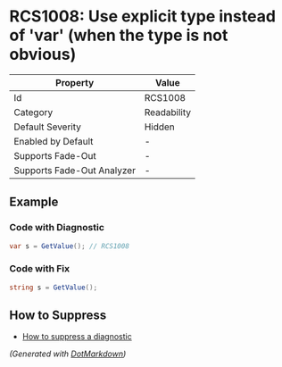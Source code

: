# RCS1008: Use explicit type instead of 'var' \(when the type is not obvious\)

| Property                    | Value       |
| --------------------------- | ----------- |
| Id                          | RCS1008     |
| Category                    | Readability |
| Default Severity            | Hidden      |
| Enabled by Default          | \-          |
| Supports Fade\-Out          | \-          |
| Supports Fade\-Out Analyzer | \-          |

## Example

### Code with Diagnostic

```csharp
var s = GetValue(); // RCS1008
```

### Code with Fix

```csharp
string s = GetValue();
```

## How to Suppress

* [How to suppress a diagnostic](../HowToConfigureAnalyzers.md#how-to-suppress-a-diagnostic)

*\(Generated with [DotMarkdown](http://github.com/JosefPihrt/DotMarkdown)\)*
